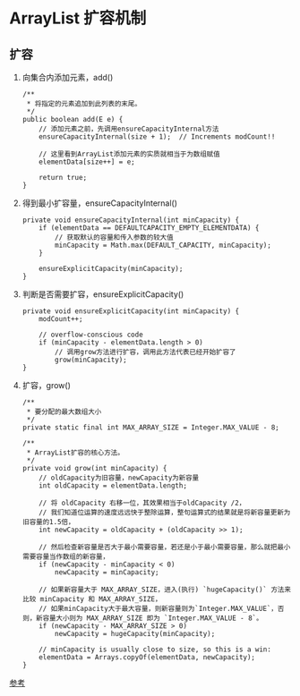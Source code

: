 # ArrayList 扩容机制

## 扩容

1. 向集合内添加元素，add()

    ```add
    /**
     * 将指定的元素追加到此列表的末尾。
     */
    public boolean add(E e) {
        // 添加元素之前，先调用ensureCapacityInternal方法
        ensureCapacityInternal(size + 1);  // Increments modCount!!

        // 这里看到ArrayList添加元素的实质就相当于为数组赋值
        elementData[size++] = e;

        return true;
    }
    ```

2. 得到最小扩容量，ensureCapacityInternal()

    ```ensureCapacityInternal
    private void ensureCapacityInternal(int minCapacity) {
        if (elementData == DEFAULTCAPACITY_EMPTY_ELEMENTDATA) {
            // 获取默认的容量和传入参数的较大值
            minCapacity = Math.max(DEFAULT_CAPACITY, minCapacity);
        }

        ensureExplicitCapacity(minCapacity);
    }
    ```

3. 判断是否需要扩容，ensureExplicitCapacity()

    ```ensureExplicitCapacity
    private void ensureExplicitCapacity(int minCapacity) {
        modCount++;

        // overflow-conscious code
        if (minCapacity - elementData.length > 0)
            // 调用grow方法进行扩容，调用此方法代表已经开始扩容了
            grow(minCapacity);
    }
    ```

4. 扩容，grow()

    ```grow
    /**
     * 要分配的最大数组大小
     */
    private static final int MAX_ARRAY_SIZE = Integer.MAX_VALUE - 8;

    /**
     * ArrayList扩容的核心方法。
     */
    private void grow(int minCapacity) {
        // oldCapacity为旧容量，newCapacity为新容量
        int oldCapacity = elementData.length;

        // 将 oldCapacity 右移一位，其效果相当于oldCapacity /2，
        // 我们知道位运算的速度远远快于整除运算，整句运算式的结果就是将新容量更新为旧容量的1.5倍，
        int newCapacity = oldCapacity + (oldCapacity >> 1);

        // 然后检查新容量是否大于最小需要容量，若还是小于最小需要容量，那么就把最小需要容量当作数组的新容量，
        if (newCapacity - minCapacity < 0)
            newCapacity = minCapacity;

        // 如果新容量大于 MAX_ARRAY_SIZE，进入(执行) `hugeCapacity()` 方法来比较 minCapacity 和 MAX_ARRAY_SIZE，
        // 如果minCapacity大于最大容量，则新容量则为`Integer.MAX_VALUE`，否则，新容量大小则为 MAX_ARRAY_SIZE 即为 `Integer.MAX_VALUE - 8`。
        if (newCapacity - MAX_ARRAY_SIZE > 0)
            newCapacity = hugeCapacity(minCapacity);

        // minCapacity is usually close to size, so this is a win:
        elementData = Arrays.copyOf(elementData, newCapacity);
    }
    ```

[参考](https://github.com/Snailclimb/JavaGuide/blob/master/docs/java/collection/ArrayList-Grow.md)
